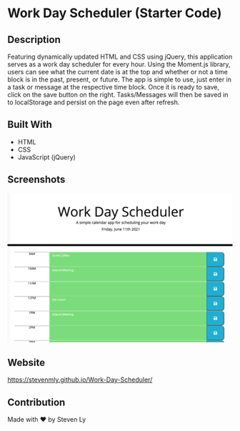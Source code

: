 # Work Day Scheduler (Starter Code)

## Description
Featuring dynamically updated HTML and CSS using jQuery, this application serves as a work day scheduler for every hour. Using the Moment.js library, users can see what the current date is at the top and whether or not a time block is in the past, present, or future. The app is simple to use, just enter in a task or message at the respective time block. Once it is ready to save, click on the save button on the right. Tasks/Messages will then be saved in to localStorage and persist on the page even after refresh. 

## Built With
* HTML
* CSS
* JavaScript (jQuery)

## Screenshots
![Application-screenshot](./assets/images/screenshot1.png)
![Application-screenshot](./assets/images/screenshot2.png)


## Website
https://stevenmly.github.io/Work-Day-Scheduler/

## Contribution
Made with ❤️ by Steven Ly